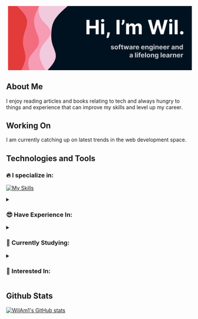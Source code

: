 <img src="./banner.svg">

## About Me

I enjoy reading articles and books relating to tech and always hungry to things and experience that can improve my skills and level up my career.

## Working On
I am currently catching up on latest trends in the web development space. 

## Technologies and Tools

### :fire: I specialize in:

[![My Skills](https://skillicons.dev/icons?i=js,ts,html,css,react,laravel,nodejs,express)](https://skillicons.dev)

<details>
<summary>

### :sunglasses: Have Experience In:

 </summary>

[![My Skills](https://skillicons.dev/icons?i=vim,bootstrap,tailwind,bash,git,php,postgres,mongo,java,androidstudio,ps,figma)](https://skillicons.dev)

</details>

<details>
 <summary>

### :book: Currently Studying:

 </summary>

[![My Skills](https://skillicons.dev/icons?i=aws,docker,nextjs)](https://skillicons.dev)

</details>

<details>
<summary>

### :grimacing: Interested In:

</summary>

[![My Skills](https://skillicons.dev/icons?i=dotnet,regex,wasm)](https://skillicons.dev)

</details>

## Github Stats

[![WilAm1's GitHub stats](https://github-readme-stats.vercel.app/api?username=wilam1&count_private=true&show_icons=true&theme=dracula)](https://github.com/anuraghazra/github-readme-stats)

<!---
WilAm1/WilAm1 is a ✨ special ✨ repository because its `README.md` (this file) appears on your GitHub profile.
You can click the Preview link to take a look at your changes.
--->
